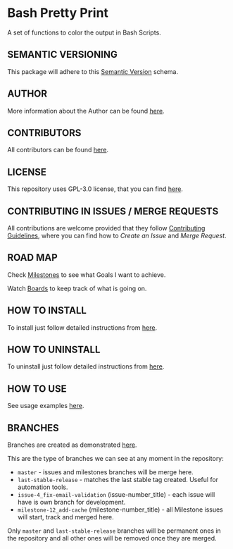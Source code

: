 # Bash Pretty Print

A set of functions to color the output in Bash Scripts.


## SEMANTIC VERSIONING

This package will adhere to this [Semantic Version](https://gitlab.com/exadra37-versioning/semantic-versioning) schema.


## AUTHOR

More information about the Author can be found [here](AUTHOR.md).


## CONTRIBUTORS

All contributors can be found [here](CONTRIBUTORS.md).


## LICENSE

This repository uses GPL-3.0 license, that you can find [here](LICENSE).


## CONTRIBUTING IN ISSUES / MERGE REQUESTS

All contributions are welcome provided that they follow [Contributing Guidelines](CONTRIBUTING.md), where you can find
how to _Create an Issue_ and _Merge Request_.


## ROAD MAP

Check [Milestones](https://gitlab.com/exadra37-bash/pretty-print/milestones) to see what Goals I want to achieve.

Watch [Boards](https://gitlab.com/exadra37-bash/pretty-print/boards) to keep track of what is going on.


## HOW TO INSTALL

To install just follow detailed instructions from [here](docs/how-to/install.md).


## HOW TO UNINSTALL

To uninstall just follow detailed instructions from [here](docs/how-to/uninstall.md).


## HOW TO USE

See usage examples [here](docs/how-to/use.md).


## BRANCHES

Branches are created as demonstrated [here](docs/how-to/create_branches.md).

This are the type of branches we can see at any moment in the repository:

* `master` - issues and milestones branches will be merge here.
* `last-stable-release` - matches the last stable tag created. Useful for automation tools.
* `issue-4_fix-email-validation` (issue-number_title) - each issue will have is own branch for development.
* `milestone-12_add-cache` (milestone-number_title) - all Milestone issues will start, track and merged here.

Only `master` and `last-stable-release` branches will be permanent ones in the repository and all other ones will be
removed once they are merged.
